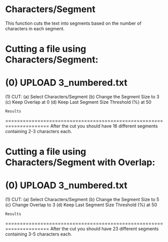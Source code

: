 # Characters/Segment

This function cuts the text into segments based on the number of characters in each segment.

Cutting a file using Characters/Segment:
=====================================================================
(0) UPLOAD 3_numbered.txt
=====================================================================
(1) CUT: 
    (a) Select Characters/Segment
    (b) Change the Segment Size to 3
    (c) Keep Overlap at 0
    (d) Keep Last Segment Size Threshold (%) at 50

    Results
=====================================================================
    After the cut you should have 16 different segments containing 2-3 characters 
    each. 
    



Cutting a file using Characters/Segment with Overlap:
=====================================================================
(0) UPLOAD 3_numbered.txt
=====================================================================
(1) CUT: 
    (a) Select Characters/Segment
    (b) Change the Segment Size to 5
    (c) Change Overlap to 3
    (d) Keep Last Segment Size Threshold (%) at 50

    Results
=====================================================================
    After the cut you should have 23 different segments containing 3-5 characters 
    each. 
